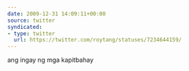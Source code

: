 ```yaml
---
date: 2009-12-31 14:09:11+00:00
source: twitter
syndicated:
- type: twitter
  url: https://twitter.com/roytang/statuses/7234644159/
---
```


ang ingay ng mga kapitbahay